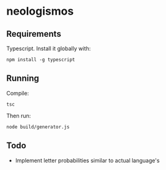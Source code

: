 # neologismos

## Requirements

Typescript. Install it globally with:

```npm install -g typescript```
 
## Running

Compile:

```tsc```

Then run:
  
```node build/generator.js```

## Todo

- Implement letter probabilities similar to actual language's
